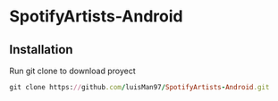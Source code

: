 # SpotifyArtists-Android

## Installation
Run git clone to download proyect

```ruby
git clone https://github.com/luisMan97/SpotifyArtists-Android.git
```
